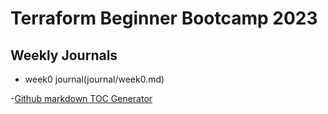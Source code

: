 # Terraform Beginner Bootcamp 2023

## Weekly Journals

- week0 journal(journal/week0.md)


-[Github markdown TOC Generator](https://derlin.github.io/bitdowntoc/)
